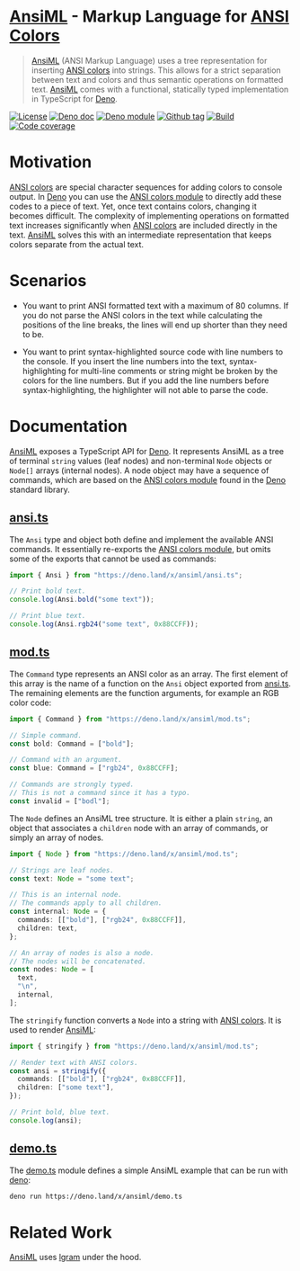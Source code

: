 # [AnsiML] - Markup Language for [ANSI Colors]

> [AnsiML] (ANSI Markup Language) uses a tree representation for inserting
> [ANSI colors] into strings. This allows for a strict separation between text
> and colors and thus semantic operations on formatted text. [AnsiML] comes with
> a functional, statically typed implementation in TypeScript for [Deno].

[![License][license-shield]](LICENSE) [![Deno doc][deno-doc-shield]][deno-doc]
[![Deno module][deno-land-shield]][deno-land]
[![Github tag][github-shield]][github] [![Build][build-shield]][build]
[![Code coverage][coverage-shield]][coverage]

# Motivation

[ANSI colors] are special character sequences for adding colors to console
output. In [Deno] you can use the [ANSI colors module] to directly add these
codes to a piece of text. Yet, once text contains colors, changing it becomes
difficult. The complexity of implementing operations on formatted text increases
significantly when [ANSI colors] are included directly in the text. [AnsiML]
solves this with an intermediate representation that keeps colors separate from
the actual text.

# Scenarios

- You want to print ANSI formatted text with a maximum of 80 columns. If you do
  not parse the ANSI colors in the text while calculating the positions of the
  line breaks, the lines will end up shorter than they need to be.

- You want to print syntax-highlighted source code with line numbers to the
  console. If you insert the line numbers into the text, syntax-highlighting for
  multi-line comments or string might be broken by the colors for the line
  numbers. But if you add the line numbers before syntax-highlighting, the
  highlighter will not able to parse the code.

# Documentation

[AnsiML] exposes a TypeScript API for [Deno]. It represents AnsiML as a tree of
terminal `string` values (leaf nodes) and non-terminal `Node` objects or
`Node[]` arrays (internal nodes). A node object may have a sequence of commands,
which are based on the [ANSI colors module] found in the [Deno] standard
library.

## [ansi.ts]

The `Ansi` type and object both define and implement the available ANSI
commands. It essentially re-exports the [ANSI colors module], but omits some of
the exports that cannot be used as commands:

```ts
import { Ansi } from "https://deno.land/x/ansiml/ansi.ts";

// Print bold text.
console.log(Ansi.bold("some text"));

// Print blue text.
console.log(Ansi.rgb24("some text", 0x88CCFF));
```

## [mod.ts]

The `Command` type represents an ANSI color as an array. The first element of
this array is the name of a function on the `Ansi` object exported from
[ansi.ts]. The remaining elements are the function arguments, for example an RGB
color code:

```ts
import { Command } from "https://deno.land/x/ansiml/mod.ts";

// Simple command.
const bold: Command = ["bold"];

// Command with an argument.
const blue: Command = ["rgb24", 0x88CCFF];

// Commands are strongly typed.
// This is not a command since it has a typo.
const invalid = ["bodl"];
```

The `Node` defines an AnsiML tree structure. It is either a plain `string`, an
object that associates a `children` node with an array of commands, or simply an
array of nodes.

```ts
import { Node } from "https://deno.land/x/ansiml/mod.ts";

// Strings are leaf nodes.
const text: Node = "some text";

// This is an internal node.
// The commands apply to all children.
const internal: Node = {
  commands: [["bold"], ["rgb24", 0x88CCFF]],
  children: text,
};

// An array of nodes is also a node.
// The nodes will be concatenated.
const nodes: Node = [
  text,
  "\n",
  internal,
];
```

The `stringify` function converts a `Node` into a string with [ANSI colors]. It
is used to render [AnsiML]:

```ts
import { stringify } from "https://deno.land/x/ansiml/mod.ts";

// Render text with ANSI colors.
const ansi = stringify({
  commands: [["bold"], ["rgb24", 0x88CCFF]],
  children: ["some text"],
});

// Print bold, blue text.
console.log(ansi);
```

## [demo.ts]

The [demo.ts] module defines a simple AnsiML example that can be run with
[deno]:

```sh
deno run https://deno.land/x/ansiml/demo.ts
```

# Related Work

[AnsiML] uses [lgram] under the hood.

<!-- links -->

[AnsiML]: #
[lgram]: https://github.com/eibens/lgram
[mod.ts]: mod.ts
[demo.ts]: demo.ts
[ansi.ts]: ansi.ts
[ANSI colors]: https://en.wikipedia.org/wiki/ANSI_escape_code
[Deno]: https://deno.land/
[ANSI colors module]: https://deno.land/std/fmt/colors.ts

<!-- badges -->

[github]: https://github.com/eibens/ansiml
[github-shield]: https://img.shields.io/github/v/tag/eibens/ansiml?label&logo=github
[coverage-shield]: https://img.shields.io/codecov/c/github/eibens/ansiml?logo=codecov&label
[license-shield]: https://img.shields.io/github/license/eibens/ansiml?color=informational
[coverage]: https://codecov.io/gh/eibens/ansiml
[build]: https://github.com/eibens/ansiml/actions/workflows/ci.yml
[build-shield]: https://img.shields.io/github/workflow/status/eibens/ansiml/ci?logo=github&label
[deno-doc]: https://doc.deno.land/https/deno.land/x/ansiml/mod.ts
[deno-doc-shield]: https://img.shields.io/badge/doc-informational?logo=deno
[deno-land]: https://deno.land/x/ansiml
[deno-land-shield]: https://img.shields.io/badge/x/ansiml-informational?logo=deno&label
